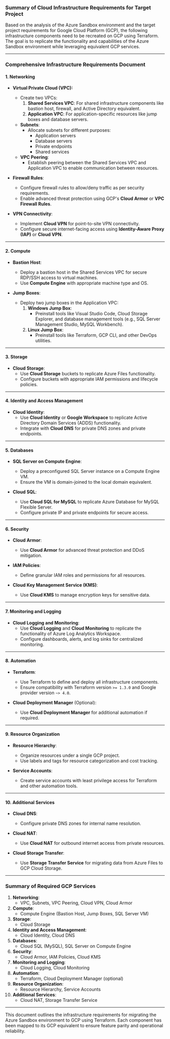 ### Summary of Cloud Infrastructure Requirements for Target Project

Based on the analysis of the Azure Sandbox environment and the target project requirements for Google Cloud Platform (GCP), the following infrastructure components need to be recreated on GCP using Terraform. The goal is to replicate the functionality and capabilities of the Azure Sandbox environment while leveraging equivalent GCP services.

---

### Comprehensive Infrastructure Requirements Document

#### **1. Networking**
- **Virtual Private Cloud (VPC):**
  - Create two VPCs:
    1. **Shared Services VPC**: For shared infrastructure components like bastion host, firewall, and Active Directory equivalent.
    2. **Application VPC**: For application-specific resources like jump boxes and database servers.
  - **Subnets**:
    - Allocate subnets for different purposes:
      - Application servers
      - Database servers
      - Private endpoints
      - Shared services
  - **VPC Peering**:
    - Establish peering between the Shared Services VPC and Application VPC to enable communication between resources.

- **Firewall Rules**:
  - Configure firewall rules to allow/deny traffic as per security requirements.
  - Enable advanced threat protection using GCP's **Cloud Armor** or **VPC Firewall Rules**.

- **VPN Connectivity**:
  - Implement **Cloud VPN** for point-to-site VPN connectivity.
  - Configure secure internet-facing access using **Identity-Aware Proxy (IAP)** or **Cloud VPN**.

---

#### **2. Compute**
- **Bastion Host**:
  - Deploy a bastion host in the Shared Services VPC for secure RDP/SSH access to virtual machines.
  - Use **Compute Engine** with appropriate machine type and OS.

- **Jump Boxes**:
  - Deploy two jump boxes in the Application VPC:
    1. **Windows Jump Box**:
       - Preinstall tools like Visual Studio Code, Cloud Storage Explorer, and database management tools (e.g., SQL Server Management Studio, MySQL Workbench).
    2. **Linux Jump Box**:
       - Preinstall tools like Terraform, GCP CLI, and other DevOps utilities.

---

#### **3. Storage**
- **Cloud Storage**:
  - Use **Cloud Storage** buckets to replicate Azure Files functionality.
  - Configure buckets with appropriate IAM permissions and lifecycle policies.

---

#### **4. Identity and Access Management**
- **Cloud Identity**:
  - Use **Cloud Identity** or **Google Workspace** to replicate Active Directory Domain Services (ADDS) functionality.
  - Integrate with **Cloud DNS** for private DNS zones and private endpoints.

---

#### **5. Databases**
- **SQL Server on Compute Engine**:
  - Deploy a preconfigured SQL Server instance on a Compute Engine VM.
  - Ensure the VM is domain-joined to the local domain equivalent.

- **Cloud SQL**:
  - Use **Cloud SQL for MySQL** to replicate Azure Database for MySQL Flexible Server.
  - Configure private IP and private endpoints for secure access.

---

#### **6. Security**
- **Cloud Armor**:
  - Use **Cloud Armor** for advanced threat protection and DDoS mitigation.

- **IAM Policies**:
  - Define granular IAM roles and permissions for all resources.

- **Cloud Key Management Service (KMS)**:
  - Use **Cloud KMS** to manage encryption keys for sensitive data.

---

#### **7. Monitoring and Logging**
- **Cloud Logging and Monitoring**:
  - Use **Cloud Logging** and **Cloud Monitoring** to replicate the functionality of Azure Log Analytics Workspace.
  - Configure dashboards, alerts, and log sinks for centralized monitoring.

---

#### **8. Automation**
- **Terraform**:
  - Use Terraform to define and deploy all infrastructure components.
  - Ensure compatibility with Terraform version `>= 1.3.0` and Google provider version `~> 4.0`.

- **Cloud Deployment Manager** (Optional):
  - Use **Cloud Deployment Manager** for additional automation if required.

---

#### **9. Resource Organization**
- **Resource Hierarchy**:
  - Organize resources under a single GCP project.
  - Use labels and tags for resource categorization and cost tracking.

- **Service Accounts**:
  - Create service accounts with least privilege access for Terraform and other automation tools.

---

#### **10. Additional Services**
- **Cloud DNS**:
  - Configure private DNS zones for internal name resolution.

- **Cloud NAT**:
  - Use **Cloud NAT** for outbound internet access from private resources.

- **Cloud Storage Transfer**:
  - Use **Storage Transfer Service** for migrating data from Azure Files to GCP Cloud Storage.

---

### Summary of Required GCP Services
1. **Networking**:
   - VPC, Subnets, VPC Peering, Cloud VPN, Cloud Armor
2. **Compute**:
   - Compute Engine (Bastion Host, Jump Boxes, SQL Server VM)
3. **Storage**:
   - Cloud Storage
4. **Identity and Access Management**:
   - Cloud Identity, Cloud DNS
5. **Databases**:
   - Cloud SQL (MySQL), SQL Server on Compute Engine
6. **Security**:
   - Cloud Armor, IAM Policies, Cloud KMS
7. **Monitoring and Logging**:
   - Cloud Logging, Cloud Monitoring
8. **Automation**:
   - Terraform, Cloud Deployment Manager (optional)
9. **Resource Organization**:
   - Resource Hierarchy, Service Accounts
10. **Additional Services**:
    - Cloud NAT, Storage Transfer Service

---

This document outlines the infrastructure requirements for migrating the Azure Sandbox environment to GCP using Terraform. Each component has been mapped to its GCP equivalent to ensure feature parity and operational reliability.